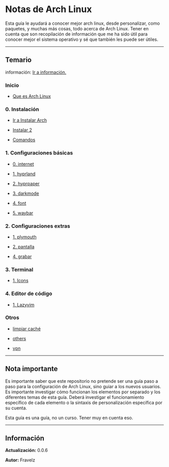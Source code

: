 # Notas de Arch Linux

Esta guía le ayudará a conocer mejor arch linux, desde personalizar, como paquetes, y muchas más cosas, todo acerca de Arch Linux. Tener en cuenta que son recopilación de información que me ha sido útil para conocer mejor el sistema operativo y sé que también les puede ser útiles.

---

## Temario

información: [Ir a información.](#información)

### Inicio

* [Que es Arch Linux](./conceptos.md)

### 0. Instalación

* [Ir a Instalar Arch](./0.instalacion/0.instalacion.md)

* [Instalar 2](./0.Install/1.install.md)

* [Comandos](./0.Install/2.commands.md)

### 1. Configuraciones básicas

* [0. internet](./1.basicSettings/0.internet.md)

* [1. hyprland](./1.basicSettings/1.hyprland.md)

* [2. hyprpaper](./1.basicSettings/2.hyprpaper.md)

* [3. darkmode](./1.basicSettings/3.darkMode.md)

* [4. font](./1.basicSettings/4.font.md)

* [5. waybar](./1.basicSettings/5.waybar.md)

### 2. Configuraciones extras

* [1. plymouth](./2.configuraciones-extras/1.plymouth.md)

* [2. pantalla](./2.configuraciones-extras/2.pantalla.md)

* [4. grabar](./2.configuraciones-extras/4.grabar.md)

### 3. Terminal

* [1. Icons](./3.terminal/1.icons.md)

### 4. Editor de código

* [1. Lazyvim](./4.editor-de-codigo/LazyVim-tutorial/1.fundamentos.md)

### Otros

* [limpiar caché](./otros/limpiarCache.md)

* [others](./otros/others.md)

* [vpn](./otros/vpn.md)

---

## Nota importante

Es importante saber que este repositorio no pretende ser una guía paso a paso para la configuración de Arch Linux, sino guiar a los nuevos usuarios. Es importante investigar cómo funcionan los elementos por separado y los diferentes temas de esta guía. Deberá investigar el funcionamiento específico de cada elemento o la sintaxis de personalización específica por su cuenta.

Esta guía es una guía, no un curso. Tener muy en cuenta eso.

---

## Información

**Actualización:** 0.0.6

**Autor:** Fravelz
